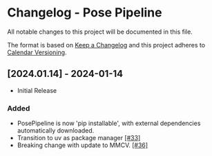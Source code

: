 # Changelog - Pose Pipeline
All notable changes to this project will be documented in this file.
 
The format is based on [Keep a Changelog](http://keepachangelog.com/)
and this project adheres to [Calendar Versioning](https://calver.org/).

## [2024.01.14] - 2024-01-14
- Initial Release

### Added
- PosePipeline is now 'pip installable', with external dependencies automatically downloaded.
- Transition to uv as package manager [[#33]](https://github.com/IntelligentSensingAndRehabilitation/PosePipeline/pull/33)
- Breaking change with update to MMCV. [[#36]](https://github.com/IntelligentSensingAndRehabilitation/PosePipeline/pull/36)

